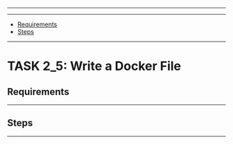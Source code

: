 
------------------------------

<!--- Start: &nbsp;&nbsp;&nbsp;&nbsp;&nbsp;&nbsp;&nbsp;&nbsp;2024-11-18 20:33:00   
Finished: &nbsp;&nbsp;2024-11-18 21:19:00 -->

------------------------------

- [Requirements](#requirements)
- [Steps](#steps)

------------------------------

# TASK 2_5: Write a Docker File

## Requirements



------------------------------

## Steps


------------------------------
